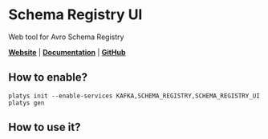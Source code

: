 # Schema Registry UI

Web tool for Avro Schema Registry

**[Website](https://github.com/lensesio/schema-registry-ui)** | **[Documentation](https://github.com/lensesio/schema-registry-ui)** | **[GitHub](https://github.com/lensesio/schema-registry-ui)**

## How to enable?

```
platys init --enable-services KAFKA,SCHEMA_REGISTRY,SCHEMA_REGISTRY_UI
platys gen
```

## How to use it?


